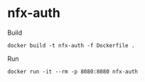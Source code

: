 # nfx-auth
Build
```
docker build -t nfx-auth -f Dockerfile . 
```
Run
```
docker run -it --rm -p 8080:8080 nfx-auth 
```
